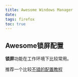 ```yaml
---
title: Awesome Windows Manager
date:
tags: firefox
toc: true
---
```


## Awesome锁屏配置

**锁屏**功能在工作环境下比较常用。

推荐一个比较[不错的配置教程](http://www.chengweiyang.cn/2016/02/16/how-to-lock-screen-in-awesome-wm/)

